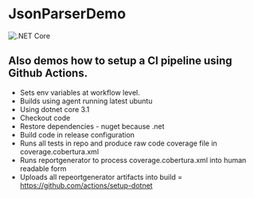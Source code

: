 # JsonParserDemo

![.NET Core](https://github.com/typesafedev/JsonParserDemo/workflows/.NET%20Core/badge.svg)

## Also demos how to setup a CI pipeline using Github Actions.
  - Sets env variables at workflow level.
  - Builds using agent running latest ubuntu
  - Using dotnet core 3.1
  - Checkout code
  - Restore dependencies - nuget because .net
  - Build code in release configuration
  - Runs all tests in repo and produce raw code coverage file in coverage.cobertura.xml
  - Runs reportgenerator to process coverage.cobertura.xml into human readable form
  - Uploads all repeortgenerator artifacts into build
  = https://github.com/actions/setup-dotnet
